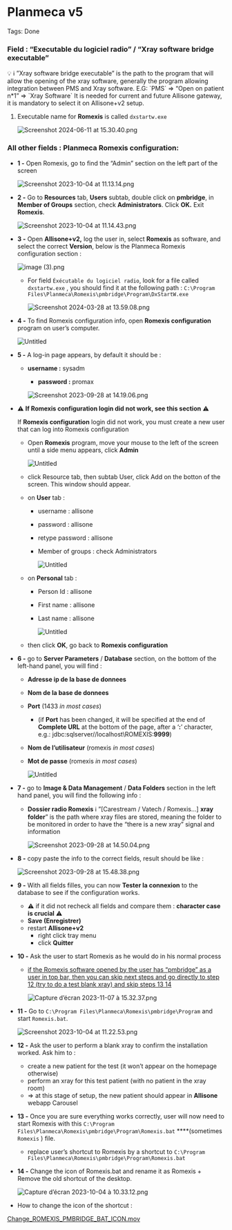 # Planmeca v5

Tags: Done

### Field : “Executable du logiciel radio” / “Xray software bridge executable”

<aside>
💡 ℹ️ ”Xray software bridge executable” is the path to the program that will allow the opening of the xray software, generally the program allowing integration between PMS and Xray software. 
E.G: 
`PMS` ⇒ “Open on patient n*1” ⇒ `Xray Software` 
It is needed for current and future Allisone gateway, it is mandatory to select it on Allisone+v2 setup.

</aside>

1. Executable name for **Romexis** is called `dxstartw.exe`
    
    ![Screenshot 2024-06-11 at 15.30.40.png](8bb6a474-01ee-4cc4-933a-46f9534673a7.png)
    

### All other fields : Planmeca Romexis configuration:

- **1 -** Open Romexis, go to find the “Admin” section on the left part of the screen
    
    ![Screenshot 2023-10-04 at 11.13.14.png](Screenshot_2023-10-04_at_11.13.14.png)
    
- **2 -** Go to **Resources** tab, **Users** subtab, double click on **pmbridge**, in **Member of Groups** section, check **Administrators**. Click **OK.** Exit **Romexis**.
    
    ![Screenshot 2023-10-04 at 11.14.43.png](Screenshot_2023-10-04_at_11.14.43.png)
    
- **3 -** Open **Allisone+v2,** log the user in, select **Romexis** as software, and select the correct **Version**, below is the Planmeca Romexis configuration section :
    
    ![image (3).png](image_(3).png)
    
    - For field `Éxécutable du logiciel radio`, look for a file called `dxstartw.exe` , you should find it at the following path : `C:\Program Files\Planmeca\Romexis\pmbridge\Program\DxStartW.exe`
        
        ![Screenshot 2024-03-28 at 13.59.08.png](Screenshot_2024-03-28_at_13.59.08.png)
        
- **4 -** To find Romexis configuration info, open **Romexis configuration** program on user’s computer.
    
    ![Untitled](Untitled%206.png)
    
- **5 -** A log-in page appears, by default it should be :
    - **username :** sysadm
        - **password :** promax
        
        ![Screenshot 2023-09-28 at 14.19.06.png](Screenshot_2023-09-28_at_14.19.06.png)
        

- ⚠️ **If Romexis configuration login did not work, see this section** ⚠️
    
    If **Romexis configuration** login did not work, you must create a new user that can log into Romexis configuration
    
    - Open **Romexis** program, move your mouse to the left of the screen until a side menu appears, click **Admin**
        
        ![Untitled](Untitled%207.png)
        
    
    - click Resource tab, then subtab User, click Add on the botton of the screen. This window should appear.
    - on **User** tab :
        - username : allisone
        - password : allisone
        - retype password : allisone
        - Member of groups :  check Administrators
            
            ![Untitled](Untitled%208.png)
            
    - on **Personal** tab :
        - Person Id : allisone
        - First name : allisone
        - Last name : allisone
            
            ![Untitled](Untitled%209.png)
            
    - then click **OK**, go back to **Romexis configuration**
    

- **6 -** go to **Server Parameters** / **Database** section, on the bottom of the left-hand panel, you will find :
    - **Adresse ip de la base de donnees**
    - **Nom de la base de donnees**
    - **Port** (1433 *in most cases*)
        - (if **Port** has been changed, it will be specified at the end of **Complete URL** at the bottom of the page, after a ‘**:**’ character, e.g.: jdbc:sqlserver//localhost\ROMEXIS:**9999**)
    - **Nom de l’utilisateur** (romexis *in most cases*)
    - **Mot de passe** (romexis *in most cases*)
        
        ![Untitled](Untitled%2010.png)
        
- **7 -** go to **Image & Data Management** / **Data Folders** section in the left hand panel, you will find the following info :
    - **Dossier radio Romexis**
    ℹ️ ”[Carestream / Vatech / Romexis…] **xray folder**” is the path where xray files are stored, meaning the folder to be monitored in order to have the “there is a new xray” signal and information
        
        ![Screenshot 2023-09-28 at 14.50.04.png](Screenshot_2023-09-28_at_14.50.04.png)
        
- **8 -** copy paste the info to the correct fields, result should be like :
    
    ![Screenshot 2023-09-28 at 15.48.38.png](Screenshot_2023-09-28_at_15.48.38.png)
    
- **9 -** With all fields filles, you can now **Tester la connexion** to the database to see if the configuration works.
    - ⚠️ if it did not recheck all fields and compare them : **character case is crucial** ⚠️
    - **Save (Enregistrer)**
    - restart **Allisone+v2**
        - right click tray menu
        - click **Quitter**
- **10 -** Ask the user to start Romexis as he would do in his normal process
    - [if the Romexis software opened by the user has “pmbridge” as a user in top bar, then you can skip next steps and go directly to step 12 (try to do a test blank xray) and skip steps 13 14](Du%CC%88rr%20Dental%20-%20VistaSoft%20v3%20e812304a35b34a4a86700740c389cd58.md)
        
        ![Capture d’écran 2023-11-07 à 15.32.37.png](Capture_decran_2023-11-07_a_15.32.37.png)
        
- **11 -** Go to `C:\Program Files\Planmeca\Romexis\pmbridge\Program` and start `Romexis.bat`.
    
    ![Screenshot 2023-10-04 at 11.22.53.png](Screenshot_2023-10-04_at_11.22.53.png)
    
- **12 -** Ask the user to perform a blank xray to confirm the installation worked. Ask him to :
    - create a new patient for the test (it won’t appear on the homepage otherwise)
    - perform an xray for this test patient (with no patient in the xray room)
    - ⇒ at this stage of setup, the new patient should appear in **Allisone** webapp Carousel
- **13 -** Once you are sure everything works correctly, user will now need to start Romexis with this `C:\Program Files\Planmeca\Romexis\pmbridge\Program\Romexis.bat` ****(sometimes `Romexis` ) file.
    - replace user’s shortcut to Romexis by a shortcut to `C:\Program Files\Planmeca\Romexis\pmbridge\Program\Romexis.bat`
    
- **14 -** Change the icon of Romexis.bat and rename it as Romexis + Remove the old shortcut of the desktop.
    
    ![Capture d’écran 2023-10-04 à 10.33.12.png](Capture_decran_2023-10-04_a_10.33.12.png)
    

- How to change the icon of the shortcut :

[Change_ROMEXIS_PMBRIDGE_BAT_ICON.mov](Change_ROMEXIS_PMBRIDGE_BAT_ICON.mov)